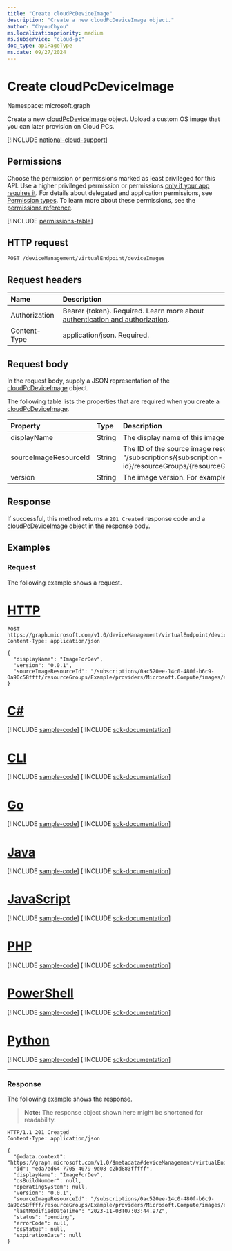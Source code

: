 ```yaml
---
title: "Create cloudPcDeviceImage"
description: "Create a new cloudPcDeviceImage object."
author: "ChyouChyou"
ms.localizationpriority: medium
ms.subservice: "cloud-pc"
doc_type: apiPageType
ms.date: 09/27/2024
---
```


# Create cloudPcDeviceImage

Namespace: microsoft.graph

Create a new [cloudPcDeviceImage](../resources/cloudpcdeviceimage.md) object. Upload a custom OS image that you can later provision on Cloud PCs.

[!INCLUDE [national-cloud-support](../../includes/global-only.md)]

## Permissions

Choose the permission or permissions marked as least privileged for this API. Use a higher privileged permission or permissions [only if your app requires it](/graph/permissions-overview#best-practices-for-using-microsoft-graph-permissions). For details about delegated and application permissions, see [Permission types](/graph/permissions-overview#permission-types). To learn more about these permissions, see the [permissions reference](/graph/permissions-reference).

<!-- { "blockType": "permissions", "name": "virtualendpoint_post_deviceimages" } -->
[!INCLUDE [permissions-table](../includes/permissions/virtualendpoint-post-deviceimages-permissions.md)]

## HTTP request

<!-- {
  "blockType": "ignored"
}
-->

``` http
POST /deviceManagement/virtualEndpoint/deviceImages
```

## Request headers

| Name          | Description                |
| :------------ | :------------------------  |
| Authorization | Bearer {token}. Required. Learn more about [authentication and authorization](/graph/auth/auth-concepts). |
| Content-Type  | application/json. Required.|

## Request body

In the request body, supply a JSON representation of the [cloudPcDeviceImage](../resources/cloudpcdeviceimage.md) object.

The following table lists the properties that are required when you create a [cloudPcDeviceImage](../resources/cloudpcdeviceimage.md).

|Property|Type|Description|
|:---|:---|:---|
|displayName|String|The display name of this image.|
|sourceImageResourceId|String|The ID of the source image resource on Azure. The required ID format is: "/subscriptions/{subscription-id}/resourceGroups/{resourceGroupName}/providers/Microsoft.Compute/images/{imageName}".|
|version|String|The image version. For example, `0.0.1` and `1.5.13`.|

## Response

If successful, this method returns a `201 Created` response code and a [cloudPcDeviceImage](../resources/cloudpcdeviceimage.md) object in the response body.

## Examples

### Request

The following example shows a request.

# [HTTP](#tab/http)
<!-- {
  "blockType": "request",
  "name": "create_cloudpcdeviceimage_from_cloudpcdeviceimage"
}
-->

``` http
POST https://graph.microsoft.com/v1.0/deviceManagement/virtualEndpoint/deviceImages
Content-Type: application/json

{
  "displayName": "ImageForDev",
  "version": "0.0.1",
  "sourceImageResourceId": "/subscriptions/0ac520ee-14c0-480f-b6c9-0a90c58ffff/resourceGroups/Example/providers/Microsoft.Compute/images/exampleImage"
}
```

# [C#](#tab/csharp)
[!INCLUDE [sample-code](../includes/snippets/csharp/create-cloudpcdeviceimage-from-cloudpcdeviceimage-csharp-snippets.md)]
[!INCLUDE [sdk-documentation](../includes/snippets/snippets-sdk-documentation-link.md)]

# [CLI](#tab/cli)
[!INCLUDE [sample-code](../includes/snippets/cli/create-cloudpcdeviceimage-from-cloudpcdeviceimage-cli-snippets.md)]
[!INCLUDE [sdk-documentation](../includes/snippets/snippets-sdk-documentation-link.md)]

# [Go](#tab/go)
[!INCLUDE [sample-code](../includes/snippets/go/create-cloudpcdeviceimage-from-cloudpcdeviceimage-go-snippets.md)]
[!INCLUDE [sdk-documentation](../includes/snippets/snippets-sdk-documentation-link.md)]

# [Java](#tab/java)
[!INCLUDE [sample-code](../includes/snippets/java/create-cloudpcdeviceimage-from-cloudpcdeviceimage-java-snippets.md)]
[!INCLUDE [sdk-documentation](../includes/snippets/snippets-sdk-documentation-link.md)]

# [JavaScript](#tab/javascript)
[!INCLUDE [sample-code](../includes/snippets/javascript/create-cloudpcdeviceimage-from-cloudpcdeviceimage-javascript-snippets.md)]
[!INCLUDE [sdk-documentation](../includes/snippets/snippets-sdk-documentation-link.md)]

# [PHP](#tab/php)
[!INCLUDE [sample-code](../includes/snippets/php/create-cloudpcdeviceimage-from-cloudpcdeviceimage-php-snippets.md)]
[!INCLUDE [sdk-documentation](../includes/snippets/snippets-sdk-documentation-link.md)]

# [PowerShell](#tab/powershell)
[!INCLUDE [sample-code](../includes/snippets/powershell/create-cloudpcdeviceimage-from-cloudpcdeviceimage-powershell-snippets.md)]
[!INCLUDE [sdk-documentation](../includes/snippets/snippets-sdk-documentation-link.md)]

# [Python](#tab/python)
[!INCLUDE [sample-code](../includes/snippets/python/create-cloudpcdeviceimage-from-cloudpcdeviceimage-python-snippets.md)]
[!INCLUDE [sdk-documentation](../includes/snippets/snippets-sdk-documentation-link.md)]

---

### Response

The following example shows the response.

> **Note:** The response object shown here might be shortened for readability.
<!-- {
  "blockType": "response",
  "truncated": true,
  "@odata.type": "microsoft.graph.cloudPcDeviceImage"
}
-->

``` http
HTTP/1.1 201 Created
Content-Type: application/json

{
  "@odata.context": "https://graph.microsoft.com/v1.0/$metadata#deviceManagement/virtualEndpoint/deviceImages/$entity",
  "id": "eda7ed64-7705-4079-9d08-c2bd883fffff",
  "displayName": "ImageForDev",
  "osBuildNumber": null,
  "operatingSystem": null,
  "version": "0.0.1",
  "sourceImageResourceId": "/subscriptions/0ac520ee-14c0-480f-b6c9-0a90c58ffff/resourceGroups/Example/providers/Microsoft.Compute/images/exampleImageForDev",
  "lastModifiedDateTime": "2023-11-03T07:03:44.97Z",
  "status": "pending",
  "errorCode": null,
  "osStatus": null,
  "expirationDate": null
}
```
